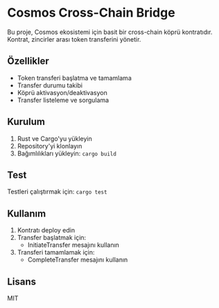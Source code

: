 # Cosmos Cross-Chain Bridge

Bu proje, Cosmos ekosistemi için basit bir cross-chain köprü kontratıdır. Kontrat, zincirler arası token transferini yönetir.

## Özellikler

- Token transferi başlatma ve tamamlama
- Transfer durumu takibi
- Köprü aktivasyon/deaktivasyon
- Transfer listeleme ve sorgulama

## Kurulum

1. Rust ve Cargo'yu yükleyin
2. Repository'yi klonlayın
3. Bağımlılıkları yükleyin:
```cargo build```

## Test

Testleri çalıştırmak için:
```cargo test```

## Kullanım

1. Kontratı deploy edin
2. Transfer başlatmak için:
   - InitiateTransfer mesajını kullanın
3. Transferi tamamlamak için:
   - CompleteTransfer mesajını kullanın

## Lisans

MIT